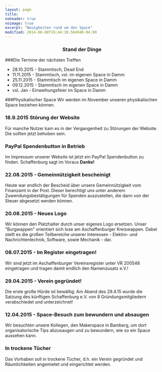 ```yaml
---
layout: page
title:
noheader: true
noimage: true
excerpt: "Neuigkeiten rund um den Space"
modified: 2014-08-08T19:44:38.564948-04:00
---
```

### <center>Stand der Dinge</center>

###Die Termine der nächsten Treffen

* 28.10.2015 - Stammtisch, Dead End
* 11.11.2015 - Stammtisch, vsl. im eigenen Space in Damm
* 25.11.2015 - Stammtisch im eigenen Space in Damm
* 09.12.2015 - Stammtisch im eigenen Space in Damm
* vsl. Jan - Einweihungsfeier im Space in Damm

###Physikalischer Space
Wir werden im November unseren physikalischen Space beziehen können. 

### 18.9.2015 Störung der Website
Für manche Nutzer kam es in der Vergangenheit zu Störungen der Website. Die sollten jetzt behoben sein.

### PayPal Spendenbutton in Betrieb
Im Impressum unserer Website ist jetzt ein PayPal Spendenbutton zu finden. Schaffenburg sagt im Voraus <b>Danke!</b>

### 22.08.2015 - Gemeinnützigkeit bescheinigt
Heute war endlich der Bescheid über unsere Gemeinnützigkeit vom Finanzamt in der Post. Dieser berechtigt uns unter anderem  Zuwendungsbestätigungen für Spenden auszustellen, die dann von der Steuer abgesetzt werden können.


### 20.08.2015 - Neues Logo
Wir können den Platzhalter durch unser eigenes Logo ersetzen. Unser "Burgwappen" orientiert sich lose am Aschaffenburger Kreiswappen. Dabei stellt es die großen Teilbereiche unserer Interessen - Elektro- und Nachrichtentechnik, Software, sowie Mechanik - dar.

### 08.07.2015 - Im Register eingetragen!
Wir sind jetzt im Aschaffenburger Vereinsregister unter VR 200548 eingetragen und tragen damit endlich den Namenzusatz e.V.!

### 29.04.2015 - Verein gegründet!
Die erste große Hürde ist bewältig: Am Abend des 29.4.15 wurde die Satzung des künftigen Schaffenburg e.V. von 8 Gründungsmitgliedern verabschiedet und unterzeichnet!

### 12.04.2015 - Space-Besuch zum bewundern und absaugen
Wir besuchten unsere Kollegen, den Makerspace in Bamberg, um dort
organisatorische Tips abzusaugen und zu bewundern, wie so ein Space
aussehen kann.

### In trockene Tücher
Das Vorhaben soll in trockene Tücher, d.h. ein Verein gegründet und
Räumlichkeiten angemietet und eingerichtet werden.
